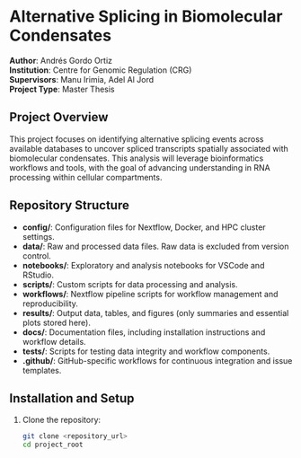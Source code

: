 # Alternative Splicing in Biomolecular Condensates

**Author**: Andrés Gordo Ortiz  
**Institution**: Centre for Genomic Regulation (CRG)  
**Supervisors**: Manu Irimia, Adel Al Jord  
**Project Type**: Master Thesis  

## Project Overview

This project focuses on identifying alternative splicing events across available databases to uncover spliced transcripts spatially associated with biomolecular condensates. This analysis will leverage bioinformatics workflows and tools, with the goal of advancing understanding in RNA processing within cellular compartments.

## Repository Structure

- **config/**: Configuration files for Nextflow, Docker, and HPC cluster settings.
- **data/**: Raw and processed data files. Raw data is excluded from version control.
- **notebooks/**: Exploratory and analysis notebooks for VSCode and RStudio.
- **scripts/**: Custom scripts for data processing and analysis.
- **workflows/**: Nextflow pipeline scripts for workflow management and reproducibility.
- **results/**: Output data, tables, and figures (only summaries and essential plots stored here).
- **docs/**: Documentation files, including installation instructions and workflow details.
- **tests/**: Scripts for testing data integrity and workflow components.
- **.github/**: GitHub-specific workflows for continuous integration and issue templates.

## Installation and Setup

1. Clone the repository:
   ```bash
   git clone <repository_url>
   cd project_root
